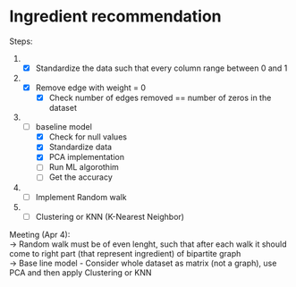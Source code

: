 # Ingredient recommendation  
Steps:  
1. - [x] Standardize the data such that every column range between 0 and 1 
2. - [x] Remove edge with weight = 0 
      - [x] Check number of edges removed == number of zeros in the dataset  
3. - [ ] baseline model
      - [x] Check for null values  
      - [x] Standardize data
      - [x] PCA implementation
      - [ ] Run ML algorothim
      - [ ] Get the accuracy  

4. - [ ] Implement Random walk   
5. - [ ] Clustering or KNN (K-Nearest Neighbor)   

Meeting (Apr 4):  
-> Random walk must be of even lenght, such that after each walk it should come to right part (that represent ingredient) of bipartite graph  
-> Base line model  - Consider whole dataset as matrix (not a graph), use PCA and then apply Clustering or KNN  